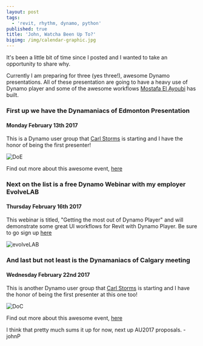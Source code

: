 ```yaml
---
layout: post
tags:
  - 'revit, rhythm, dynamo, python'
published: true
title: 'John, Watcha Been Up To?'
bigimg: /img/calendar-graphic.jpg
---
```


It's been a little bit of time since I posted and I wanted to take an opportunity to share why.

Currently I am preparing for three (yes three!), awesome Dynamo presentations. All of these presentation are going to have a heavy use of Dynamo player and some of the awesome workflows [Mostafa El Ayoubi](https://data-shapes.net/) has built.

### First up we have the Dynamaniacs of Edmonton Presentation
#### Monday February 13th 2017
This is a Dynamo user group that [Carl Storms](https://thebimsider.com/) is starting and I have the honor of being the first presenter!

![DoE](https://thebimsider.files.wordpress.com/2017/02/doe-logo-hulk.png?w=523&h=239 "DoE")

Find out more about this awesome event, [here](https://thebimsider.com/2017/02/08/the-first-ever-dynamaniacs-of-calgary-doc-meeting-feb-22nd-with-a-presentation-from-john-pierson/)

### Next on the list is a free Dynamo Webinar with my employer EvolveLAB
#### Thursday February 16th 2017

This webinar is titled, "Getting the most out of Dynamo Player" and will demonstrate some great UI workflows for Revit with Dynamo Player.
Be sure to go sign up [here](https://t.co/uxqwHaJyRk)

![evolveLAB](https://static.wixstatic.com/media/1865b4_713e602c4864468fa4295aa5b4856676~mv2.png/v1/fill/w_350,h_80,al_c,usm_0.66_1.00_0.01/1865b4_713e602c4864468fa4295aa5b4856676~mv2.png "evolveLAB")

### And last but not least is the Dynamaniacs of Calgary meeting
#### Wednesday February 22nd 2017
This is another Dynamo user group that [Carl Storms](https://thebimsider.com/) is starting and I have the honor of being the first presenter at this one too!


![DoC](https://thebimsider.files.wordpress.com/2017/02/doc-logo-hulk.png?w=523&h=239 "DoC")

Find out more about this awesome event, [here](https://thebimsider.com/2017/02/08/the-first-ever-dynamaniacs-of-calgary-doc-meeting-feb-22nd-with-a-presentation-from-john-pierson/#more-3701)


I think that pretty much sums it up for now, next up AU2017 proposals.
-johnP
